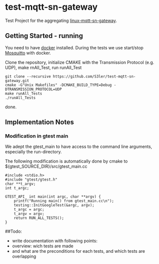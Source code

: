 # test-mqtt-sn-gateway
Test Project for the aggregating [linux-mqtt-sn-gateway](https://github.com/S3ler/linux-mqtt-sn-gateway).

## Getting Started - running
You need to have [docker](https://www.docker.com/) installed. During the tests we use start/stop [Mosquitto](https://hub.docker.com/_/eclipse-mosquitto/) with docker.

Clone the repository, initialize CMAKE with the Transmission Protocol (e.g. UDP), make rnAll_Test, run runAll_Test

    git clone --recursive https://github.com/S3ler/test-mqtt-sn-gateway.git
    cmake -G"Unix Makefiles" -DCMAKE_BUILD_TYPE=Debug -DTRANSMISSION_PROTOCOL=UDP
    make runAll_Tests
    ./runAll_Tests
    
done.

## Implementation Notes

### Modification in gtest main
We adept the gtest_main to have access to the command line arguments, especially the run-directory.

The following modification is automatically done by cmake to ${gtest_SOURCE_DIR}/src/gtest_main.cc

    #include <stdio.h>
    #include "gtest/gtest.h"
    char **t_argv;
    int t_argc;
    
    GTEST_API_ int main(int argc, char **argv) {
        printf("Running main() from gtest_main.cc\n");
        testing::InitGoogleTest(&argc, argv);
        t_argc = argc;
        t_argv = argv;
        return RUN_ALL_TESTS();
    }

##Todo:
 * write documentation with following points:
 * overview: wich tests are made
 * and what are the preconditions for each tests, and which tests are overlapping
